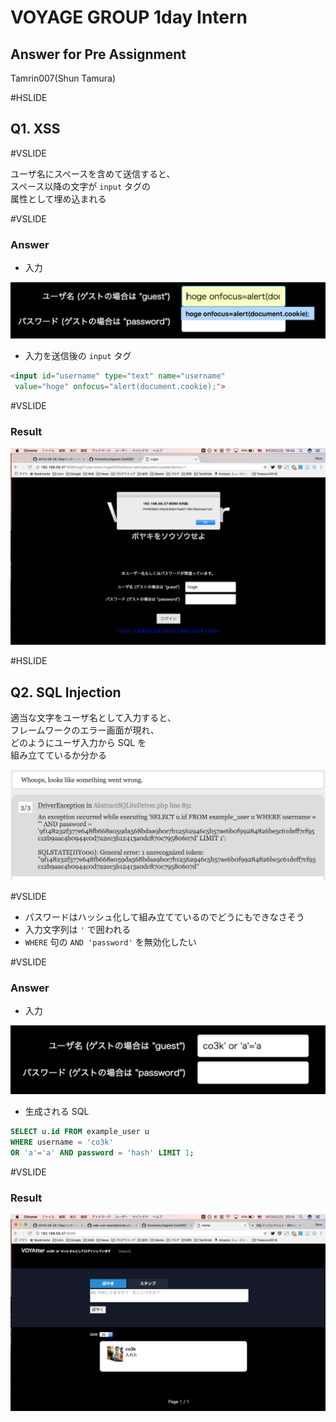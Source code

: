 # VOYAGE GROUP 1day Intern

## Answer for Pre Assignment

Tamrin007(Shun Tamura)

#HSLIDE

## Q1. XSS

#VSLIDE

ユーザ名にスペースを含めて送信すると、  
スペース以降の文字が `input` タグの  
属性として埋め込まれる

#VSLIDE

### Answer

- 入力

![xss_input](pitch_img/xss_input.png)

- 入力を送信後の `input` タグ

```html
<input id="username" type="text" name="username"
 value="hoge" onfocus="alert(document.cookie);">
```

#VSLIDE

### Result

![xss_result](pitch_img/xss_result.png)

#HSLIDE

## Q2. SQL Injection

適当な文字をユーザ名として入力すると、  
フレームワークのエラー画面が現れ、  
どのようにユーザ入力から SQL を  
組み立てているか分かる

![sql_debug](pitch_img/sql_debug.png)

#VSLIDE

- パスワードはハッシュ化して組み立てているのでどうにもできなさそう
- 入力文字列は `'` で囲われる
- `WHERE` 句の `AND 'password'` を無効化したい

#VSLIDE

### Answer

- 入力

![sql_input](pitch_img/sql_input.png)

- 生成される SQL

```sql
SELECT u.id FROM example_user u
WHERE username = 'co3k'
OR 'a'='a' AND password = 'hash' LIMIT 1;
```

#VSLIDE

### Result

![sql_result](pitch_img/sql_result.png)
